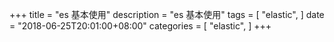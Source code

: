 +++
title = "es 基本使用"
description = "es 基本使用"
tags = [
    "elastic",
]
date = "2018-06-25T20:01:00+08:00"
categories = [
    "elastic",
]
+++

